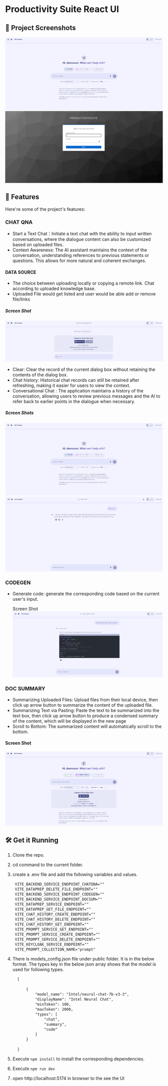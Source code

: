 # Productivity Suite React UI

## 📸 Project Screenshots

![project-screenshot](../../assets/img/chat_qna_init.png)
![project-screenshot](../../assets/img/Login_page.png)

## 🧐 Features

Here're some of the project's features:

### CHAT QNA

- Start a Text Chat：Initiate a text chat with the ability to input written conversations, where the dialogue content can also be customized based on uploaded files.
- Context Awareness: The AI assistant maintains the context of the conversation, understanding references to previous statements or questions. This allows for more natural and coherent exchanges.

#### DATA SOURCE

- The choice between uploading locally or copying a remote link. Chat according to uploaded knowledge base.
- Uploaded File would get listed and user would be able add or remove file/links

##### Screen Shot

![project-screenshot](../../assets/img/data_source.png)

- Clear: Clear the record of the current dialog box without retaining the contents of the dialog box.
- Chat history: Historical chat records can still be retained after refreshing, making it easier for users to view the context.
- Conversational Chat : The application maintains a history of the conversation, allowing users to review previous messages and the AI to refer back to earlier points in the dialogue when necessary.

##### Screen Shots

![project-screenshot](../../assets/img/chat_qna_init.png)
![project-screenshot](../../assets/img/chatqna_with_conversation.png)

### CODEGEN

- Generate code: generate the corresponding code based on the current user's input.

  Screen Shot
  ![project-screenshot](../../assets/img/codegen.png)

### DOC SUMMARY

- Summarizing Uploaded Files: Upload files from their local device, then click up arrow button to summarize the content of the uploaded file. 
- Summarizing Text via Pasting: Paste the text to be summarized into the text box, then click up arrow button to produce a condensed summary of the content, which will be displayed in the new page
- Scroll to Bottom: The summarized content will automatically scroll to the bottom.

#### Screen Shot

![project-screenshot](../../assets/img/doc_summary.png)


## 🛠️ Get it Running

1. Clone the repo.

2. cd command to the current folder.

3. create a .env file and add the following variables and values.
   ```
    VITE_BACKEND_SERVICE_ENDPOINT_CHATQNA=""
    VITE_DATAPREP_DELETE_FILE_ENDPOINT=""
    VITE_BACKEND_SERVICE_ENDPOINT_CODEGEN=""
    VITE_BACKEND_SERVICE_ENDPOINT_DOCSUM=""
    VITE_DATAPREP_SERVICE_ENDPOINT=""
    VITE_DATAPREP_GET_FILE_ENDPOINT=""
    VITE_CHAT_HISTORY_CREATE_ENDPOINT=""
    VITE_CHAT_HISTORY_DELETE_ENDPOINT=""
    VITE_CHAT_HISTORY_GET_ENDPOINT=""
    VITE_PROMPT_SERVICE_GET_ENDPOINT=""
    VITE_PROMPT_SERVICE_CREATE_ENDPOINT=""
    VITE_PROMPT_SERVICE_DELETE_ENDPOINT=""
    VITE_KEYCLOAK_SERVICE_ENDPOINT=""
    VITE_PROMPT_COLLECTION_NAME="prompt"
   ```
  4. There is models_config.json file under public folder. It is in the below format. The types key in the below json array shows that the model is used for following types.
      ```
        [
            
            {
                "model_name": "Intel/neural-chat-7b-v3-3",
                "displayName": "Intel Neural Chat",
                "minToken": 100,
                "maxToken": 2000,
                "types": [
                    "chat",
                    "summary",
                    "code"
                ]
            }
            
        ]
      ```
5. Execute `npm install` to install the corresponding dependencies.

6. Execute `npm run dev`

7. open http://localhost:5174 in browser to the see the UI
